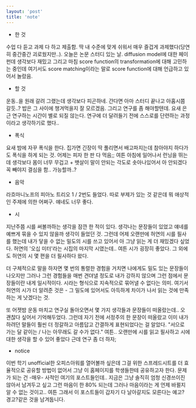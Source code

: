 ```yaml
---
layout: 'post'
title: 'note'
---
```


- 한 것

수업 다 듣고 과제 다 하고 제출함. 딱 내 수준에 맞게 쉬워서 매우 즐겁게 과제했다(당연히 중간중간 괴로웠지만..). 오늘은 논문 스터디 있는 날. diffusion model에 대한 페이펀데 생각보다 재밌고 그리고 마침 score function의 transformation에 대해 고민하는 중인데 여기서도 score matching이라는 말로 score function에 대해 언급하고 있어서 놀랐음. 

- 할 것

운동..을 원래 갈려 그랬는데 생각보다 피곤하네. 간다면 아마 스터디 끝나고 아홉시쯤 갈듯..? 밥은 그 사이에 챙겨먹을지 잘 모르겠음. 그리고 연구를 좀 해야할텐데. 요새 은근 연구하는 시간이 별로 되질 않는다. 연구에 더 달려들기 전에 스스로를 단련하는 과정이라고 생각하기로 했다..

- 폭식

요새 밤에 자꾸 폭식을 한다. 집가면 긴장이 딱 풀리면서 배고파지는데 참아야지 하다가도 폭식을 하게 되는 것. 어제는 피자 한 판 다 먹음;; 여튼 아침에 일어나서 런닝을 뛰는데 생각보다 몸이 너무 무겁고 + 뱃살이 말이 안되는 각도로 솟아나있어서 아 안되겠다 꼭 빼야지 결심을 함.. 가능할까..?

- 음악

라흐마니노프의 피아노 트리오 1 / 2번도 들었다. 따로 부제가 있는 것 같은데 뭐 애상적인 주제에 의한 어쩌구. 얘네도 너무 좋다. 

- 시

지난주쯤 시를 써볼까하는 생각을 잠깐 한 적이 있다. 생각나는 문장들이 있었고 얘네를 예쁘게 묶을 수 있지 않을까 생각이 들었던 것. 그런데 어제 오랜만에 허연의 시를 필사를 했는데 내가 닿을 수 없는 밀도의 시를 쓰고 있어서 아 그냥 읽는 게 더 재밌겠다 싶었다. 허연의 '오십 미터'라는 시집의 마지막 시였는데.. 여튼 시가 굉장히 좋았다. 그 외에도 허연의 시 몇 편을 더 필사하다 왔다. 

더 구체적으로 말을 하자면 몇 번의 통렬한 경험을 거치면 나에게도 밀도 있는 문장들이 나오지만 그러나 그런 경험들을 매번 견뎌낼 정도로 내가 강하지 않으며 그런 점에서 문장들이란 내게 일시적이다. 시라는 형식으로 지속적으로 묶어낼 수 없다는 의미. 여기서 허연의 시가 더 알려준 것은 - 그 밀도에 있어서도 아득하게 차이가 나서 읽는 것에 만족하는 게 낫겠다는 것.

또 어젯밤 운동 마치고 연구실 돌아오면서 몇 가지 생각들과 문장들이 떠올랐는데.. 오 괜찮다 싶어서 기억해두었다. 그런데 자기 전에 서정주의 한 문장이 떠올랐고 이미 내가 하려던 말들이 훨씬 더 정갈하고 아름답고 간결하게 표현되었다는 걸 알았다. "서으로 가는 달 같이는 / 나는 아무래도 갈 수가 없다." 여튼.. 오랜만에 시를 읽고 필사하고 시에 대한 생각을 할 수 있어 좋았다 근데 연구 좀 더 하자;

- notice

이번 학기 unofficial한 오피스아워를 열어볼까 싶은데 그걸 위한 스프레드시트를 더 효율적으로 공유할 방법이 없어서 그냥 이 홈페이지를 학생들한테 공유하고자 한다. 문제가 되는 건 -매우- 사적인 여기의 포스트들인데.. 지금은 그냥 솔직히 엄청 신경쓰이진 않아서 남겨두고 싶고 그런 마음이 한 80% 되는데 그러나 마음이라는 게 언제 바뀔지 알 수 없는 것이고.. 여튼 그래서 이 포스트들이 갑자기 다 날아갈지도 모른다는 예고? 경고?같은 것을 남겨둡니다. 





